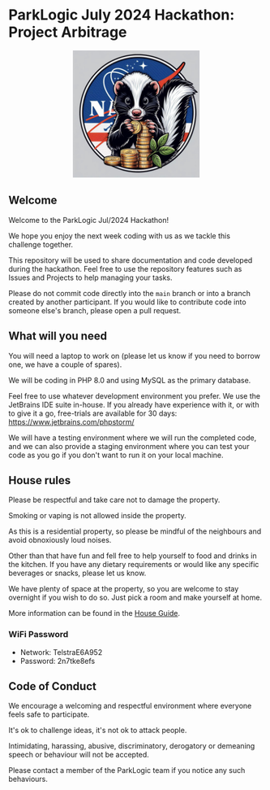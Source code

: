 # ParkLogic July 2024 Hackathon: Project Arbitrage
<p align="center">
  <img src="docs/img/logo.jpeg" alt="Project Arbitrage" width="250"/>
</p>

## Welcome
Welcome to the ParkLogic Jul/2024 Hackathon!

We hope you enjoy the next week coding with us as we tackle this challenge together.

This repository will be used to share documentation and code developed during the hackathon.
Feel free to use the repository features such as Issues and Projects to help managing your tasks.

Please do not commit code directly into the `main` branch or into a branch created by another participant.
If you would like to contribute code into someone else's branch, please open a pull request.

## What will you need
You will need a laptop to work on (please let us know if you need to borrow one, we have a couple of spares).

We will be coding in PHP 8.0 and using MySQL as the primary database.

Feel free to use whatever development environment you prefer.
We use the JetBrains IDE suite in-house. If you already have experience with it, or with to give it a go, free-trials are available for 30 days:
https://www.jetbrains.com/phpstorm/

We will have a testing environment where we will run the completed code, and we can also provide a staging environment where you can test your code as you go if you don't want to run it on your local machine. 

## House rules
Please be respectful and take care not to damage the property.

Smoking or vaping is not allowed inside the property.

As this is a residential property, so please be mindful of the neighbours and avoid obnoxiously loud noises.

Other than that have fun and fell free to help yourself to food and drinks in the kitchen.
If you have any dietary requirements or would like any specific beverages or snacks, please let us know.

We have plenty of space at the property, so you are welcome to stay overnight if you wish to do so.
Just pick a room and make yourself at home.

More information can be found in the [House Guide](docs/House%20Guide.pdf).

### WiFi Password
* Network: TelstraE6A952
* Password: 2n7tke8efs

## Code of Conduct
We encourage a welcoming and respectful environment where everyone feels safe to participate.

It's ok to challenge ideas, it's not ok to attack people.

Intimidating, harassing, abusive, discriminatory, derogatory or demeaning speech or behaviour will not be accepted.

Please contact a member of the ParkLogic team if you notice any such behaviours.
